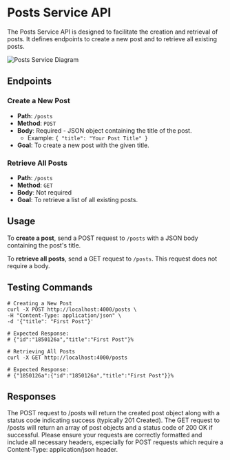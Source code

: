 # Posts Service API

The Posts Service API is designed to facilitate the creation and retrieval of posts. It defines endpoints to create a new post and to retrieve all existing posts.

![Posts Service Diagram](https://cln.sh/hh8WQnrmZBXjsD2z9Hyk/download)

## Endpoints

### Create a New Post

- **Path**: `/posts`
- **Method**: `POST`
- **Body**: Required - JSON object containing the title of the post.
  - Example: `{ "title": "Your Post Title" }`
- **Goal**: To create a new post with the given title.

### Retrieve All Posts

- **Path**: `/posts`
- **Method**: `GET`
- **Body**: Not required
- **Goal**: To retrieve a list of all existing posts.

## Usage

To **create a post**, send a POST request to `/posts` with a JSON body containing the post's title. 

To **retrieve all posts**, send a GET request to `/posts`. This request does not require a body.

## Testing Commands

```shell
# Creating a New Post
curl -X POST http://localhost:4000/posts \
-H "Content-Type: application/json" \
-d '{"title": "First Post"}'

# Expected Response:
# {"id":"1850126a","title":"First Post"}%

# Retrieving All Posts
curl -X GET http://localhost:4000/posts

# Expected Response:
# {"1850126a":{"id":"1850126a","title":"First Post"}}%
```

## Responses

The POST request to /posts will return the created post object along with a status code indicating success (typically 201 Created).
The GET request to /posts will return an array of post objects and a status code of 200 OK if successful.
Please ensure your requests are correctly formatted and include all necessary headers, especially for POST requests which require a Content-Type: application/json header.